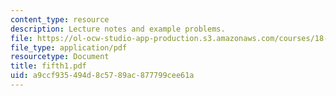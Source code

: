 ```yaml
---
content_type: resource
description: Lecture notes and example problems.
file: https://ol-ocw-studio-app-production.s3.amazonaws.com/courses/18-305-advanced-analytic-methods-in-science-and-engineering-fall-2004/a9ccf935494d8c5789ac877799cee61a_fifth1.pdf
file_type: application/pdf
resourcetype: Document
title: fifth1.pdf
uid: a9ccf935-494d-8c57-89ac-877799cee61a
---
```

